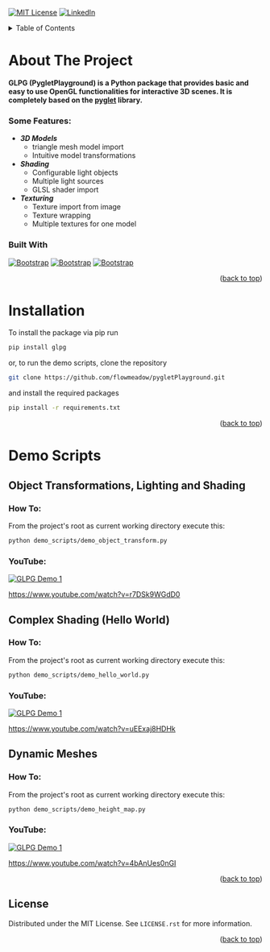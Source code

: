 [![MIT License][license-shield]][license-url]
[![LinkedIn][linkedin-shield]][linkedin-url]


<!-- TABLE OF CONTENTS -->
<details>
  <summary>Table of Contents</summary>
  <ol>
    <li>
      <a href="#about-the-project">About The Project</a>
      <ul>
        <li><a href="#built-with">Built With</a></li>
      </ul>
    </li>
    <li>
      <a href="#installation">Installation</a>
    </li>
   <li>
      <a href="#demo-scripts">Demo Scripts</a>
      <ul>
        <li><a href="#object-transformations-lighting-and-shading">Object Transformations, Lighting and Shading</a></li>
        <li><a href="#hello-world">Complex Shading (Hello World)</a></li>
        <li><a href="#dynamic-mesh-manipulation">Dynamic Meshes</a></li>
      </ul>
   </li>
    <li><a href="#license">License</a></li>
  </ol>
</details>



<!-- ABOUT THE PROJECT -->
# About The Project

**GLPG (PygletPlayground) is a Python package that provides basic and easy to 
use OpenGL functionalities for interactive 3D scenes. It is completely 
based on the [pyglet](https://pyglet.org/) library.**

### Some Features:
- ***3D Models***
    - triangle mesh model import
    - Intuitive model transformations
- ***Shading***
  - Configurable light objects
  - Multiple light sources 
  - GLSL shader import
- ***Texturing***
  - Texture import from image
  - Texture wrapping
  - Multiple textures for one model

### Built With

[![Bootstrap][Python.badge]][Python-url]
[![Bootstrap][OpenGL.badge]][OpenGL-url]
[![Bootstrap][Pyglet.badge]][Pyglet-url]


<p align="right">(<a href="#readme-top">back to top</a>)</p>

<!-- INSTALLATION -->
# Installation
To install the package via pip run
```sh
pip install glpg
```

or, to run the demo scripts, clone the repository
```sh
git clone https://github.com/flowmeadow/pygletPlayground.git
```
 
and install the required packages
```sh
pip install -r requirements.txt
```

<p align="right">(<a href="#readme-top">back to top</a>)</p>

# Demo Scripts

## Object Transformations, Lighting and Shading
### How To:
From the project's root as current working directory execute this:
```sh
python demo_scripts/demo_object_transform.py
```
### YouTube:

[![GLPG Demo 1](https://img.youtube.com/vi/r7DSk9WGdD0/0.jpg)](https://www.youtube.com/watch?v=r7DSk9WGdD0 "GLPG Demo 1")

https://www.youtube.com/watch?v=r7DSk9WGdD0

## Complex Shading (Hello World)
### How To:
From the project's root as current working directory execute this:
```sh
python demo_scripts/demo_hello_world.py
```
### YouTube:

[![GLPG Demo 1](https://img.youtube.com/vi/uEExaj8HDHk/0.jpg)](https://www.youtube.com/watch?v=uEExaj8HDHk "GLPG Demo 1")

https://www.youtube.com/watch?v=uEExaj8HDHk

## Dynamic Meshes
### How To:
From the project's root as current working directory execute this:
```sh
python demo_scripts/demo_height_map.py
```
### YouTube:

[![GLPG Demo 1](https://img.youtube.com/vi/4bAnUes0nGI/0.jpg)](https://www.youtube.com/watch?v=4bAnUes0nGI "GLPG Demo 1")

https://www.youtube.com/watch?v=4bAnUes0nGI

<p align="right">(<a href="#readme-top">back to top</a>)</p>

<!-- LICENSE -->
## License
Distributed under the MIT License. See `LICENSE.rst` for more information.

<p align="right">(<a href="#readme-top">back to top</a>)</p>


<!-- MARKDOWN LINKS & IMAGES -->
[license-shield]: https://img.shields.io/badge/License-MIT-<COLOR>?style=for-the-badge
[license-url]: https://github.com/flowmeadow/pygletPlayground/blob/e45b61bddf8b22932f94ca77957ece683284a3dd/LICENSE.rst
[linkedin-shield]: https://img.shields.io/badge/-LinkedIn-black.svg?style=for-the-badge&logo=linkedin&colorB=555
[linkedin-url]: https://www.linkedin.com/in/florian-wiese-155527a4/
[Python.badge]: https://img.shields.io/static/v1?message=Python&logo=python&color=1182c3&logoColor=white&label=%20&style=for-the-badge
[Python-url]: https://www.python.org/
[OpenGL.badge]: https://img.shields.io/static/v1?message=OpenGL&logo=opengl&color=1182c3&logoColor=white&label=%20&style=for-the-badge
[OpenGL-url]: https://www.opengl.org/
[OpenCV.badge]: https://img.shields.io/static/v1?message=OpenCV&logo=opencv&color=1182c3&logoColor=white&label=%20&style=for-the-badge
[OpenCV-url]: https://opencv.org/
[Pyglet.badge]: https://img.shields.io/static/v1?message=pyglet&logo=data%3Aimage%2Fpng%3Bbase64%2CiVBORw0KGgoAAAANSUhEUgAAADQAAAA0CAYAAADFeBvrAAAABHNCSVQICAgIfAhkiAAACFtJREFUaIHtmluMXlUVx%2F%2Frm85ML1BaikTAQkupVEQqxSZGEsBobIoVXghpIOCLqfCgiVEjYKISAy9gCEYx2hhfeEAtCNFEAdsSCOHaYmmgFSmIFVsQemGYby7f3uvnw9nnY%2FfMd50ZCA%2Bu5CRnn7PX5b%2F32muvvc6R%2Fk%2F9E2CAfRC6ZlVJMvpkSWslrZK0UtKJwPFmZpJGJB2StE%2FSHknPSDpoZsymHTOiNPofB34E7AQa9Eju3nD3XcDNwKoPahbbARkC1gEPAaGNwcdQF3AB2A6sB4ana1ffI5JG8TxJt0v6QjsZgAMv1Wq1VyrPF0laLWmOpEEzq1XeI2mbmd0oaYeZeb829kzAPOAm4N1WM5G1cff7gLkdZJ0HXO%2FuD7r7WIsZHAV%2BDCx4v8AsAx7MQQDR3Q%2BFEDaHEJ7I3h0EPtmH7DOAG9x9PxArwLYCK2YbzCrghcqsjMQYfzk2NrYcOM3dXyvfxRjvnqaexTHGu9z9SAXUHuD82QTzcsW99gKXZ30uz97XG43GJTPUebG776644T%2F7mfV2gpflM%2BPuHmPcAZye94sxbs7A7qQSpSjW3snAqelaAgx10X1qCGE7x0bQPcBZ0wUzL18zQIgx3jM2NnZ6pd984NESc4zxF%2Bm5jY%2BPnxlj%2FB6wNXcjd38duB%2B4Ajiugw1zgd9UQD0MnNAvGKOIZs2ZCSE8Ccyv9q3X66fFGN8uuwJXJ0M2ufsbdKAUDbcByzoNbAjhsYr73QrU2vG0ErKaLDTHGA9ScbOs7%2FJSl7tH4OoY4%2BYu%2B2gV2BPAxzrYs9Tdn8tYRoELegUzlKa1nJyREMLlHfqfmRk2GkJ4Oo18k9%2Fd%2Fwx8Hbg2XT9w9xfTAJSDdg8tPCDTc6G7H8p0bQXm9QJoHYXrlEHg1136NwFNHXh%2FodFofKkN30nu%2FqcSlLuPhRCu6qQrxvgz0j6VXPDL3cAYRW5WWvQGbVwt41mW8rAqmH3AeZ146%2FX6UnfPo%2BhWOuRxFNFxf6%2F9RZE1h2wEfthxBJISd3%2Bpgma822hn%2FBvdvZH4jtIhQKT%2B381mqQGsyd9XI8VVkgbS%2FaSk3%2FVgU13SgcqznQMDA1t64JWkZ83sLUkys4WSlnfp%2F1vgaOo%2FR9LG%2FGUTEEUWfVn27kkz29PNGjMbM7O%2F5M%2BAe81sshuvJE1MTAiOOd%2Bt7KLvX5Iezx6tA%2BaUjXyGTpb0qWQQZnZ%2FLwYleqjSXgkMtOxZoeHh4WEVR4mS%2Ft2Nx8x%2BD5THinMkfbR8lwNamwkOIYSdvRiUOp9YUXi1pK91AwUMuPtGSSel9rikv%2Feg8llJ46WMZPsU4d%2FJFvVoTzH%2BPd7rWoTtEeDG8fHxFa2AHT58eBFwnbu%2Fk%2FHcS5ccryR3P5zx3Vg%2Bz6d6ZTIOSa%2BZ2VivgNrQcZJuHRoa%2BhbwTIzxWUmlzLkUR%2B01aWEDjJjZbb2uPUnPS7oo3a8oVomRA2q6jZm9Ol0UwLuS%2Fmtmy5Osj0i61Mwu7cAzYmbfVFEF6onM7FDWXKyiFFAkeBQb6vHTAdCCXg8hXOXum4G3OnWkqBDtiDFeKeluM4vT1LlQqbbRnKFUN5sWxRgnBgaay2Th4ODgYUnXNxqNnw8MDGwws8%2BriKKLJAVJbwL%2FqNVqWyQ9Pjg42BF4D9S0fY4kmRnASLrvG5i7%2Fy0DNCRpfhrtXem6BViowjWCpIO1Wm26s9GKRiQhHRu2mz5JUWrqmQYHBw8Bb6bmkhjjlM3RzN4xs9fM7PUZuFaTgMVZ84haAHo5u1%2Fdp%2FwjZSAxM5nZZ6dlZX%2BU27ivLCfngJppjpnN6ZYp52RmR919W9a%2BmPernqaicGNm5X6FMttzQM8AITEMSrqwHyUplZ9IzXNjjF%2BZgc3daC2piJlSoKnhPoXuXVm28GA%2FGoAF7v5Ixv80%2FRYzeiR33%2FKeGn8hTUBLo27ODBoDzuhHUQjhGncfT%2FwhxnhHW2WJ6vX6acC5FPW%2F8mqb%2FlDUF94u0QC3txUOrCpPn6nzDf0AAua7%2B%2F3ZoNRjjD8FTm3HMzo6er6773X3A9m1293%2FUIlkpY5v815ZKwBTE9Oss1XcZn8roV1Ane3FN59SRnD3vTHG709OTq4hK4QAC0IIV7j7f7JEs6wvfJXK9yJgEfBq5m6P0eGDQMm0nlQkAWKM8a5%2BACUZq1IFNTcSdz%2Fi7i8De9x9D7DP3SepUJqdKdl%2BjPFOji2StK1G5cYMA9sy4e%2BEEDZMA9SZ7n5fuaZ6JXc%2FMDExMaWG3Wg0vlipvj7SCnQ7Y9amM1HJvJsO66CDnAXAend%2FoHLuyQGMu%2FuTFGejXcA3mOpqp7j7UxlbHfhcP4bUKD42lUo9LfbO%2Ftpe3jxgeQjhSmBTecUYNwFrSOG90WhcRCXUA3NDCA%2FnRUngDno84ueC5gN%2FzYQEisJ5zyfZmRJFjfxXHFta206fgSoXuILiE0YTlLv%2FEVg6y7a30n1KCOHhCpi9wNkzFfxpio9Nufs912g01s2S7VMoBYCnsjKxpy2ktwJ9N6LYyfOZwt2PplrzkllRUuhZFGO8sxLNypmZHTCZsrPcPV9TUOwJ%2BynKsx1r4F1kL6XIAF6l8tE4heeZuVkHxScAt%2BQhvQTm7ofS%2BroWOKcHWauAa9x9S8rNqgX%2FOkU06ysATOfHi5qk8yXdJumSqgzAzWwcmJT0fKU6U540V5vZEDC38uMFFGXhR83sJklPzcbptiei2Fs2UPxH0PLXmB7J0zoJ7v4ocBkf4NbQCtgwcAFwG7AbaCQDuwJJA%2FEi8BOgeWibCc3272VzJJ0i6TOSPuHuZ9VqtcUqqqhGUVA8LOkVSS%2BqqFEfMLPGbNnwvv7ORZGTlZdUnP%2F5UP0f92Gn%2FwEPfsFPUDopZwAAAABJRU5ErkJggg%3D%3D&color=1182c3&logoColor=white&label=%20&style=for-the-badge
[Pyglet-url]: https://pyglet.org/
